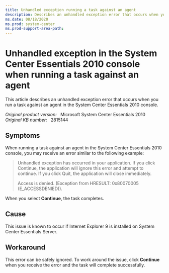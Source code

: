 ```yaml
---
title: Unhandled exception running a task against an agent
description: Describes an unhandled exception error that occurs when you run a task against an agent in the System Center Essentials 2010 console.
ms.date: 08/18/2020
ms.prod: system-center
ms.prod-support-area-path: 
---
```

# Unhandled exception in the System Center Essentials 2010 console when running a task against an agent

This article describes an unhandled exception error that occurs when you run a task against an agent in the System Center Essentials 2010 console.

_Original product version:_ &nbsp; Microsoft System Center Essentials 2010  
_Original KB number:_ &nbsp; 2815144

## Symptoms

When running a task against an agent in the System Center Essentials 2010 console, you may receive an error similar to the following example:

> Unhandled exception has occurred in your application. If you click Continue, the application will ignore this error and attempt to continue. If you click Quit, the application will close immediately.
>
> Access is denied. (Exception from HRESULT: 0x80070005 (E_ACCESSDENIED)).

When you select **Continue**, the task completes.

## Cause

This issue is known to occur if Internet Explorer 9 is installed on System Center Essentials Server.

## Workaround

This error can be safely ignored. To work around the issue, click **Continue** when you receive the error and the task will complete successfully.
